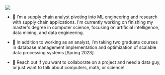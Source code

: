 ![](https://github.com/Hayflick/Hayflick/blob/main/hellothere.gif)



- 🔭 I’m a supply chain analyst pivoting into ML engineering and research with supply chain applications. I'm currently working on finishing my master's degree in computer science, focusing on artificial intelligence, data mining, and data engineering.

- 🌱 In addition to working as an analyst, I'm taking two graduate courses in database management implementation and optimization of scalable data processing systems [Spring 2023]. 

- 💬 Reach out if you want to collaborate on a project and need a data guy, or just want to talk about computers, math, or science!

<!--
**Hayflick/Hayflick** is a ✨ _special_ ✨ repository because its `README.md` (this file) appears on your GitHub profile.

Here are some ideas to get you started:

- 🔭 I’m currently working on ...
- 🌱 I’m currently learning ...
- 👯 I’m looking to collaborate on ...
- 🤔 I’m looking for help with ...
- 💬 Ask me about ...
- 📫 How to reach me: ...
- 😄 Pronouns: ...
- ⚡ Fun fact: ...

### 👋
-->
